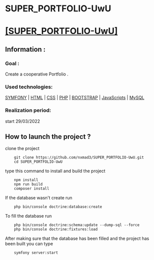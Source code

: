 # SUPER_PORTFOLIO-UwU

# <ins>[[SUPER_PORTFOLIO-UwU](https://github.com/nxmad3/SUPER_PORTFOLIO-UwU.git)]

## Information :

### Goal : 

Create a cooperative Portfolio .

### Used technologies: 

[SYMFONY](https://symfony.com/) | [HTML](https://developer.mozilla.org/fr/docs/Web/HTML) | [CSS](https://developer.mozilla.org/fr/docs/Web/CSS) | [PHP](https://www.php.net/) | [BOOTSTRAP](https://getbootstrap.com/) | [JavaScripts](https://developer.mozilla.org/fr/docs/Web/JavaScript) | [MySQL](https://www.mysql.com/fr/)

### Realization period: 

start 29/03/2022

## How to launch the project ?
  
clone the project 
  
        git clone https://github.com/nxmad3/SUPER_PORTFOLIO-UwU.git
        cd SUPER_PORTFOLIO-UwU

type this command to install and build the project

        npm install
        npm run build
        composer install

If the database wasn't create run 

        php bin/console doctrine:database:create

To fill the database run

        php bin/console doctrine:schema:update --dump-sql --force
        php bin/console doctrine:fixtures:load

After making sure that the database has been filled and the project has been built you can type

        symfony server:start
